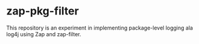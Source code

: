 # zap-pkg-filter

This repository is an experiment in implementing package-level logging ala log4j using Zap and zap-filter.
